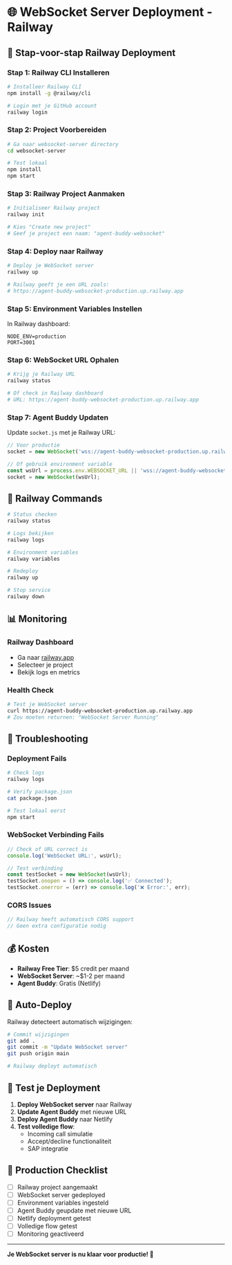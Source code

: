 # 🌐 WebSocket Server Deployment - Railway

## 🚀 Stap-voor-stap Railway Deployment

### Stap 1: Railway CLI Installeren

```bash
# Installeer Railway CLI
npm install -g @railway/cli

# Login met je GitHub account
railway login
```

### Stap 2: Project Voorbereiden

```bash
# Ga naar websocket-server directory
cd websocket-server

# Test lokaal
npm install
npm start
```

### Stap 3: Railway Project Aanmaken

```bash
# Initialiseer Railway project
railway init

# Kies "Create new project"
# Geef je project een naam: "agent-buddy-websocket"
```

### Stap 4: Deploy naar Railway

```bash
# Deploy je WebSocket server
railway up

# Railway geeft je een URL zoals:
# https://agent-buddy-websocket-production.up.railway.app
```

### Stap 5: Environment Variables Instellen

In Railway dashboard:

```
NODE_ENV=production
PORT=3001
```

### Stap 6: WebSocket URL Ophalen

```bash
# Krijg je Railway URL
railway status

# Of check in Railway dashboard
# URL: https://agent-buddy-websocket-production.up.railway.app
```

### Stap 7: Agent Buddy Updaten

Update `socket.js` met je Railway URL:

```javascript
// Voor productie
socket = new WebSocket('wss://agent-buddy-websocket-production.up.railway.app');

// Of gebruik environment variable
const wsUrl = process.env.WEBSOCKET_URL || 'wss://agent-buddy-websocket-production.up.railway.app';
socket = new WebSocket(wsUrl);
```

## 🔧 Railway Commands

```bash
# Status checken
railway status

# Logs bekijken
railway logs

# Environment variables
railway variables

# Redeploy
railway up

# Stop service
railway down
```

## 📊 Monitoring

### Railway Dashboard
- Ga naar [railway.app](https://railway.app)
- Selecteer je project
- Bekijk logs en metrics

### Health Check
```bash
# Test je WebSocket server
curl https://agent-buddy-websocket-production.up.railway.app
# Zou moeten returnen: "WebSocket Server Running"
```

## 🚨 Troubleshooting

### Deployment Fails
```bash
# Check logs
railway logs

# Verify package.json
cat package.json

# Test lokaal eerst
npm start
```

### WebSocket Verbinding Fails
```javascript
// Check of URL correct is
console.log('WebSocket URL:', wsUrl);

// Test verbinding
const testSocket = new WebSocket(wsUrl);
testSocket.onopen = () => console.log('✅ Connected');
testSocket.onerror = (err) => console.log('❌ Error:', err);
```

### CORS Issues
```javascript
// Railway heeft automatisch CORS support
// Geen extra configuratie nodig
```

## 💰 Kosten

- **Railway Free Tier**: $5 credit per maand
- **WebSocket Server**: ~$1-2 per maand
- **Agent Buddy**: Gratis (Netlify)

## 🔄 Auto-Deploy

Railway detecteert automatisch wijzigingen:

```bash
# Commit wijzigingen
git add .
git commit -m "Update WebSocket server"
git push origin main

# Railway deployt automatisch
```

## 📱 Test je Deployment

1. **Deploy WebSocket server** naar Railway
2. **Update Agent Buddy** met nieuwe URL
3. **Deploy Agent Buddy** naar Netlify
4. **Test volledige flow**:
   - Incoming call simulatie
   - Accept/decline functionaliteit
   - SAP integratie

## 🎯 Production Checklist

- [ ] Railway project aangemaakt
- [ ] WebSocket server gedeployed
- [ ] Environment variables ingesteld
- [ ] Agent Buddy geupdate met nieuwe URL
- [ ] Netlify deployment getest
- [ ] Volledige flow getest
- [ ] Monitoring geactiveerd

---

**Je WebSocket server is nu klaar voor productie! 🚀** 